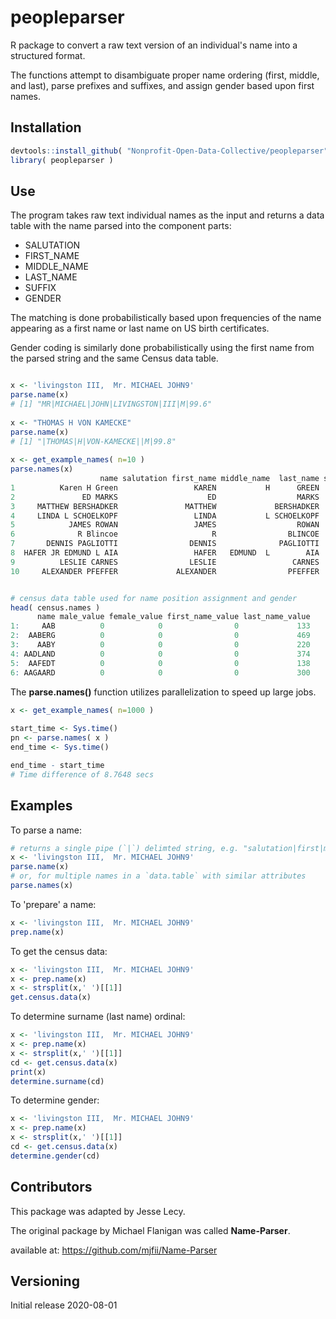 # peopleparser

R package to convert a raw text version of an individual's name into a structured format.

The functions attempt to disambiguate proper name ordering (first, middle, and last), parse prefixes and suffixes, and assign gender based upon first names.


## Installation

```r
devtools::install_github( "Nonprofit-Open-Data-Collective/peopleparser" )
library( peopleparser )
```

## Use

The program takes raw text individual names as the input and returns a data table with the name parsed into the component parts: 

* SALUTATION 
* FIRST_NAME 
* MIDDLE_NAME 
* LAST_NAME 
* SUFFIX 
* GENDER 

The matching is done probabilistically based upon frequencies of the name appearing as a first name or last name on US birth certificates. 

Gender coding is similarly done probabilistically using the first name from the parsed string and the same Census data table. 

```r

x <- 'livingston III,  Mr. MICHAEL JOHN9'
parse.name(x)
# [1] "MR|MICHAEL|JOHN|LIVINGSTON|III|M|99.6"
 
x <- "THOMAS H VON KAMECKE"
parse.name(x)
# [1] "|THOMAS|H|VON-KAMECKE||M|99.8"
 
x <- get_example_names( n=10 )
parse.names(x)
                    name salutation first_name middle_name  last_name suffix gender gender_confidence
1          Karen H Green                 KAREN           H      GREEN             F               100
2               ED MARKS                    ED                  MARKS             M               100
3     MATTHEW BERSHADKER               MATTHEW             BERSHADKER             M              99.7
4     LINDA L SCHOELKOPF                 LINDA           L SCHOELKOPF             F               100
5            JAMES ROWAN                 JAMES                  ROWAN             M              99.7
6              R Blincoe                     R                BLINCOE             U              50.0
7       DENNIS PAGLIOTTI                DENNIS              PAGLIOTTI             M              99.5
8  HAFER JR EDMUND L AIA                 HAFER   EDMUND  L        AIA     JR      M               100
9          LESLIE CARNES                LESLIE                 CARNES             F              66.8
10     ALEXANDER PFEFFER             ALEXANDER                PFEFFER             M              98.4


# census data table used for name position assignment and gender 
head( census.names )
      name male_value female_value first_name_value last_name_value
1:     AAB          0            0                0             133
2:  AABERG          0            0                0             469
3:    AABY          0            0                0             220
4: AADLAND          0            0                0             374
5:  AAFEDT          0            0                0             138
6: AAGAARD          0            0                0             300
```

The **parse.names()** function utilizes parallelization to speed up large jobs. 

```r
x <- get_example_names( n=1000 )
 
start_time <- Sys.time()
pn <- parse.names( x )
end_time <- Sys.time()

end_time - start_time
# Time difference of 8.7648 secs
```

## Examples

To parse a name:

```r
# returns a single pipe (`|`) delimted string, e.g. "salutation|first|middle|last|suffix|gender|confidence".
x <- 'livingston III,  Mr. MICHAEL JOHN9'
parse.name(x)
# or, for multiple names in a `data.table` with similar attributes
parse.names(x)
```

To 'prepare' a name:
```r
x <- 'livingston III,  Mr. MICHAEL JOHN9'
prep.name(x)  
```

To get the census data:
```r
x <- 'livingston III,  Mr. MICHAEL JOHN9'
x <- prep.name(x)
x <- strsplit(x,' ')[[1]]
get.census.data(x)
```

To determine surname (last name) ordinal:
```r
x <- 'livingston III,  Mr. MICHAEL JOHN9'
x <- prep.name(x)
x <- strsplit(x,' ')[[1]]
cd <- get.census.data(x)
print(x)
determine.surname(cd)
```

To determine gender:
```r
x <- 'livingston III,  Mr. MICHAEL JOHN9'
x <- prep.name(x)
x <- strsplit(x,' ')[[1]]
cd <- get.census.data(x)
determine.gender(cd)
```

## Contributors

This package was adapted by Jesse Lecy. 

The original package by Michael Flanigan was called **Name-Parser**.

available at: https://github.com/mjfii/Name-Parser  


## Versioning

Initial release 2020-08-01
